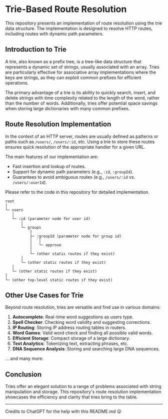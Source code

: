 # Trie-Based Route Resolution

This repository presents an implementation of route resolution using the trie data structure. The implementation is designed to resolve HTTP routes, including routes with dynamic path parameters.

## Introduction to Trie

A trie, also known as a prefix tree, is a tree-like data structure that represents a dynamic set of strings, usually associated with an array. Tries are particularly effective for associative array implementations where the keys are strings, as they can exploit common prefixes for efficient operations.

The primary advantage of a trie is its ability to quickly search, insert, and delete strings with time complexity related to the length of the word, rather than the number of words. Additionally, tries offer potential space savings when storing large dictionaries with many common prefixes.

## Route Resolution Implementation

In the context of an HTTP server, routes are usually defined as patterns or paths such as `/users/`, `/users/:id`, etc. Using a trie to store these routes ensures quick resolution of the appropriate handler for a given URL.

The main features of our implementation are:

-   Fast insertion and lookup of routes.
-   Support for dynamic path parameters (e.g., `:id`, `:groupId`).
-   Guarantees to avoid ambiguous routes (e.g., `/users/:id` vs. `/users/:userId`).

Please refer to the code in this repository for detailed implementation.

```
root
│
└─ users
   │
   └─ :id (parameter node for user id)
       │
       └─ groups
           │
           ├─ :groupId (parameter node for group id)
           │   │
           │   └─ approve
           │
           └─ (other static routes if they exist)
       │
       └─ (other static routes if they exist)
   │
   └─ (other static routes if they exist)
│
└─ (other top-level static routes if they exist)

```

## Other Use Cases for Trie

Beyond route resolution, tries are versatile and find use in various domains:

1. **Autocomplete**: Real-time word suggestions as users type.
2. **Spell Checker**: Checking word validity and suggesting corrections.
3. **IP Routing**: Storing IP address routing tables in routers.
4. **Word Games**: Valid word check and finding all possible valid words.
5. **Efficient Storage**: Compact storage of a large dictionary.
6. **Text Analytics**: Tokenizing text, extracting phrases, etc.
7. **DNA Sequence Analysis**: Storing and searching large DNA sequences.

... and many more.

## Conclusion

Tries offer an elegant solution to a range of problems associated with string manipulation and storage. This repository's route resolution implementation showcases the efficiency and clarity that tries bring to the table.

---

Credits to ChatGPT for the help with this README.md 😛
